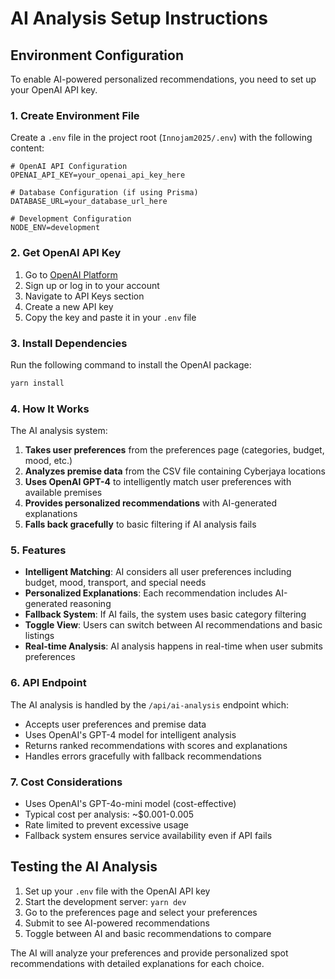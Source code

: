 # AI Analysis Setup Instructions

## Environment Configuration

To enable AI-powered personalized recommendations, you need to set up your OpenAI API key.

### 1. Create Environment File

Create a `.env` file in the project root (`Innojam2025/.env`) with the following content:

```env
# OpenAI API Configuration
OPENAI_API_KEY=your_openai_api_key_here

# Database Configuration (if using Prisma)
DATABASE_URL=your_database_url_here

# Development Configuration
NODE_ENV=development
```

### 2. Get OpenAI API Key

1. Go to [OpenAI Platform](https://platform.openai.com/)
2. Sign up or log in to your account
3. Navigate to API Keys section
4. Create a new API key
5. Copy the key and paste it in your `.env` file

### 3. Install Dependencies

Run the following command to install the OpenAI package:

```bash
yarn install
```

### 4. How It Works

The AI analysis system:

1. **Takes user preferences** from the preferences page (categories, budget, mood, etc.)
2. **Analyzes premise data** from the CSV file containing Cyberjaya locations
3. **Uses OpenAI GPT-4** to intelligently match user preferences with available premises
4. **Provides personalized recommendations** with AI-generated explanations
5. **Falls back gracefully** to basic filtering if AI analysis fails

### 5. Features

- **Intelligent Matching**: AI considers all user preferences including budget, mood, transport, and special needs
- **Personalized Explanations**: Each recommendation includes AI-generated reasoning
- **Fallback System**: If AI fails, the system uses basic category filtering
- **Toggle View**: Users can switch between AI recommendations and basic listings
- **Real-time Analysis**: AI analysis happens in real-time when user submits preferences

### 6. API Endpoint

The AI analysis is handled by the `/api/ai-analysis` endpoint which:
- Accepts user preferences and premise data
- Uses OpenAI's GPT-4 model for intelligent analysis
- Returns ranked recommendations with scores and explanations
- Handles errors gracefully with fallback recommendations

### 7. Cost Considerations

- Uses OpenAI's GPT-4o-mini model (cost-effective)
- Typical cost per analysis: ~$0.001-0.005
- Rate limited to prevent excessive usage
- Fallback system ensures service availability even if API fails

## Testing the AI Analysis

1. Set up your `.env` file with the OpenAI API key
2. Start the development server: `yarn dev`
3. Go to the preferences page and select your preferences
4. Submit to see AI-powered recommendations
5. Toggle between AI and basic recommendations to compare

The AI will analyze your preferences and provide personalized spot recommendations with detailed explanations for each choice.

